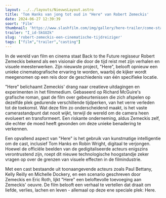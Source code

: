 ```yaml
---
layout: ../../layouts/NieuwsLayout.astro
title: 'Tom Hanks van jong tot oud in "Here" van Robert Zemeckis'
date: 2024-06-27 12:39:39
soort: 'Film'
thumbnail: 'https://www.slashfilm.com/img/gallery/here-trailer/come-stay-here-this-fall-1719409050.jpg'
trailer: "I_id-SkGU2k"
slug: 'robert-zemeckis-een-cinematische-tijdreiziger'
tags: ["film","trailer","casting"]
---
```


In de wereld van film en cinema staat Back to the Future regisseur Robert Zemeckis bekend als een visionair die door de tijd reist met zijn verhalen en visuele meesterwerken. Zijn nieuwste project, "Here", belooft opnieuw een unieke cinematografische ervaring te worden, waarbij de kijker wordt meegenomen op een reis door de geschiedenis van één specifieke locatie.

"Here" belichaamt Zemeckis' drang naar creatieve uitdagingen en experimenten in het filmmedium. Gebaseerd op Richard McGuire's grafische roman, gaat de film over gebeurtenissen die zich afspelen op dezelfde plek gedurende verschillende tijdperken, van het verre verleden tot de toekomst. Wat deze film zo onderscheidend maakt, is het vaste camerastandpunt dat nooit wijkt, terwijl de wereld om de camera heen evolueert en transformeert. Een riskante onderneming, aldus Zemeckis zelf, die echter de moed heeft gevonden om deze unieke benadering te verkennen.

Een opvallend aspect van "Here" is het gebruik van kunstmatige intelligentie om de cast, inclusief Tom Hanks en Robin Wright, digitaal te verjongen. Hoewel de officiële beelden van de gedigitaliseerde acteurs enigszins verontrustend zijn, roept dit nieuwe technologische hoogstandje zeker vragen op over de grenzen van visuele effecten in de filmindustrie.

Met een cast bestaande uit toonaangevende acteurs zoals Paul Bettany, Kelly Reilly en Michelle Dockery, en een scenario geschreven door Zemeckis en Eric Roth, lijkt "Here" een beloftevolle toevoeging aan Zemeckis' oeuvre. De film belooft een verhaal te vertellen dat draait om liefde, verlies, lachen en leven - allemaal op deze ene speciale plek: Here.
